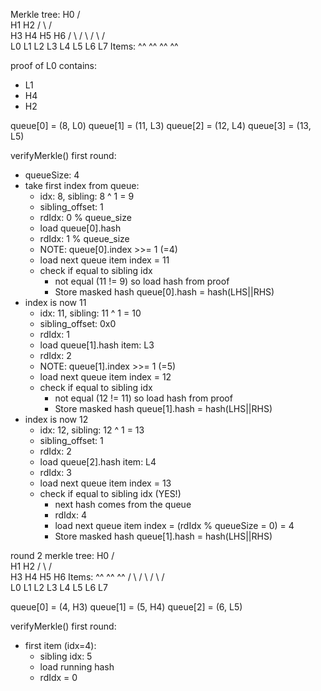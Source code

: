 Merkle tree:
                      H0
                   /     \
                H1          H2
             /   \         /   \
          H3      H4      H5     H6
         /  \    /  \    / \     / \
        L0  L1  L2  L3  L4  L5  L6  L7
Items:  ^^          ^^  ^^  ^^

proof of L0 contains:
   - L1
   - H4
   - H2

queue[0] = (8, L0)
queue[1] = (11, L3)
queue[2] = (12, L4)
queue[3] = (13, L5)

verifyMerkle() first round:
   - queueSize: 4
   - take first index from queue:
      - idx: 8, sibling: 8 ^ 1 = 9
      - sibling_offset: 1
      - rdIdx: 0 % queue_size
      - load queue[0].hash
      - rdIdx: 1 % queue_size
      - NOTE: queue[0].index >>= 1 (=4)
      - load next queue item index = 11
      - check if equal to sibling idx 
         - not equal (11 != 9) so load hash from proof
         - Store masked hash queue[0].hash = hash(LHS||RHS)
   - index is now 11
      - idx: 11, sibling: 11 ^ 1 = 10
      - sibling_offset: 0x0
      - rdIdx: 1
      - load queue[1].hash item: L3
      - rdIdx: 2
      - NOTE: queue[1].index >>= 1 (=5)
      - load next queue item index = 12
      - check if equal to sibling idx 
         - not equal (12 != 11) so load hash from proof
         - Store masked hash queue[1].hash = hash(LHS||RHS)
   - index is now 12
      - idx: 12, sibling: 12 ^ 1 = 13
      - sibling_offset: 1
      - rdIdx: 2
      - load queue[2].hash item: L4
      - rdIdx: 3
      - load next queue item index = 13
      - check if equal to sibling idx (YES!)
         - next hash comes from the queue
         - rdIdx: 4
         - load next queue item index = (rdIdx % queueSize = 0) = 4
         - Store masked hash queue[1].hash = hash(LHS||RHS)


round 2 merkle tree:
                      H0
                   /     \
                H1          H2
             /   \         /   \
          H3      H4      H5     H6
Items:    ^^      ^^      ^^
         /  \    /  \    / \     / \
        L0  L1  L2  L3  L4  L5  L6  L7

queue[0] = (4, H3)
queue[1] = (5, H4)
queue[2] = (6, L5)

verifyMerkle() first round:
   - first item (idx=4):
      - sibling idx: 5
      - load running hash
      - rdIdx = 0

